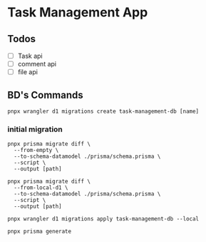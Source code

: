 # Task Management App

## Todos

- [ ] Task api
- [ ] comment api
- [ ] file api

## BD's Commands 

```shell
pnpx wrangler d1 migrations create task-management-db [name]
```

### initial migration
```shell
pnpx prisma migrate diff \
  --from-empty \
  --to-schema-datamodel ./prisma/schema.prisma \
  --script \
  --output [path]
```

```shell
pnpx prisma migrate diff \
  --from-local-d1 \
  --to-schema-datamodel ./prisma/schema.prisma \
  --script \
  --output [path]
```

```shell
pnpx wrangler d1 migrations apply task-management-db --local
```

```shell
pnpx prisma generate
```
